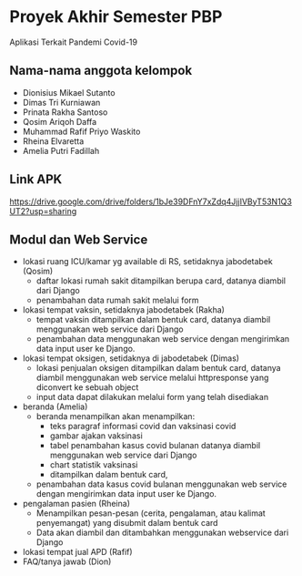 # Proyek Akhir Semester PBP

Aplikasi Terkait Pandemi Covid-19

## Nama-nama anggota kelompok

- Dionisius Mikael Sutanto
- Dimas Tri Kurniawan
- Prinata Rakha Santoso
- Qosim Ariqoh Daffa
- Muhammad Rafif Priyo Waskito
- Rheina Elvaretta
- Amelia Putri Fadillah

## Link APK

https://drive.google.com/drive/folders/1bJe39DFnY7xZdq4JjjIVByT53N1Q3UT2?usp=sharing

## Modul dan Web Service

- lokasi ruang ICU/kamar yg available di RS, setidaknya jabodetabek (Qosim)
    - daftar lokasi rumah sakit ditampilkan berupa card, datanya diambil dari Django
    - penambahan data rumah sakit melalui form
- lokasi tempat vaksin, setidaknya jabodetabek (Rakha)
    - tempat vaksin ditampilkan dalam bentuk card, datanya diambil menggunakan web service dari Django
    - penambahan data menggunakan web service dengan mengirimkan data input user ke Django.
- lokasi tempat oksigen, setidaknya di jabodetabek (Dimas)
    - lokasi penjualan oksigen ditampilkan dalam bentuk card, datanya diambil menggunakan web service melalui httpresponse yang diconvert ke sebuah object
    - input data dapat dilakukan melalui form yang telah disediakan 
- beranda (Amelia)
	- beranda menampilkan akan menampilkan:
		- teks paragraf informasi covid dan vaksinasi covid
		- gambar ajakan vaksinasi
		- tabel penambahan kasus covid bulanan datanya diambil menggunakan web service dari Django
		- chart statistik vaksinasi
		- ditampilkan dalam bentuk card, 
    - penambahan data kasus covid bulanan menggunakan web service dengan mengirimkan data input user ke Django.
- pengalaman pasien (Rheina)
    - Menampilkan pesan-pesan (cerita, pengalaman, atau kalimat penyemangat) yang disubmit dalam bentuk card
    - Data akan diambil dan ditambahkan menggunakan webservice dari Django 
- lokasi tempat jual APD (Rafif)
- FAQ/tanya jawab (Dion)
